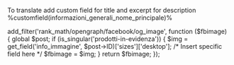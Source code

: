 
To translate add  custom field for title and excerpt for description
%customfield(informazioni_generali_nome_principale)%

add_filter('rank_math/opengraph/facebook/og_image', function ($fbimage) {
    global $post;
    if (is_singular('prodotti-in-evidenza')) {
        $img = get_field('info_immagine', $post->ID)['sizes']['desktop']; /* Insert specific field here */
        $fbimage = $img;
    }
    return $fbimage;
});
